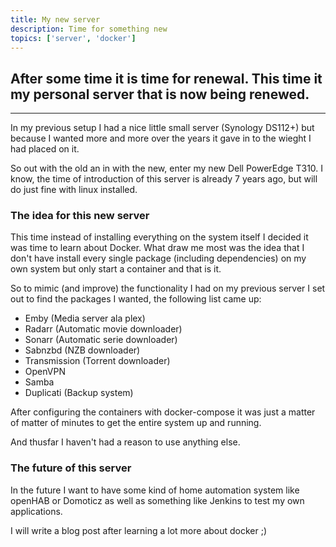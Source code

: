 ```yaml
---
title: My new server
description: Time for something new
topics: ['server', 'docker']
---
```


## After some time it is time for renewal. This time it my personal server that is now being renewed.

---

In my previous setup I had a nice little small server (Synology DS112+) but because I wanted more and more over the years it gave in to the wieght I had placed on it.

So out with the old an in with the new, enter my new Dell PowerEdge T310.
I know, the time of introduction of this server is already 7 years ago, but will do just fine with linux installed.

### The idea for this new server

This time instead of installing everything on the system itself I decided it was time to learn about Docker.
What draw me most was the idea that I don't have install every single package (including dependencies) on my own system but only start a container and that is it.

So to mimic (and improve) the functionality I had on my previous server I set out to find the packages I wanted, the following list came up:

-   Emby (Media server ala plex)
-   Radarr (Automatic movie downloader)
-   Sonarr (Automatic serie downloader)
-   Sabnzbd (NZB downloader)
-   Transmission (Torrent downloader)
-   OpenVPN
-   Samba
-   Duplicati (Backup system)

After configuring the containers with docker-compose it was just a matter of matter of minutes to get the entire system up and running.

And thusfar I haven't had a reason to use anything else.

### The future of this server

In the future I want to have some kind of home automation system like openHAB or Domoticz as well as something like Jenkins to test my own applications.

I will write a blog post after learning a lot more about docker ;)
